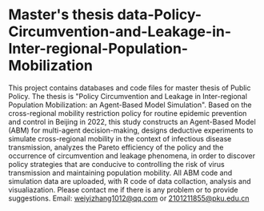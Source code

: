 # Master's thesis data-Policy-Circumvention-and-Leakage-in-Inter-regional-Population-Mobilization
This project contains databases and code files for master thesis of Public Policy.
The thesis is "Policy Circumvention and Leakage in Inter-regional Population Mobilization: an Agent-Based Model Simulation". Based on the cross-regional mobility restriction policy for routine epidemic prevention and control in Beijing in 2022, this study constructs an Agent-Based Model (ABM) for multi-agent decision-making, designs deductive experiments to simulate cross-regional mobility in the context of infectious disease transmission, analyzes the Pareto efficiency of the policy and the occurrence of circumvention and leakage phenomena, in order to discover policy strategies that are conducive to controlling the risk of virus transmission and maintaining population mobility.
All ABM code and simulation data are uploaded, with R code of data collaction, analysis and visualiazation.
Please contact me if there is any problem or to provide suggestions.
Email: weiyizhang1012@qq.com or 2101211855@pku.edu.cn
